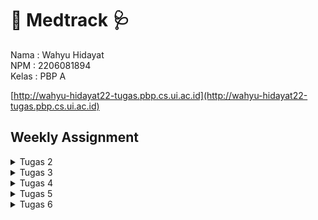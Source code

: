# 💊 Medtrack 🩺 #


Nama : Wahyu Hidayat <br>
NPM : 2206081894 <br>
Kelas : PBP A 

[http://wahyu-hidayat22-tugas.pbp.cs.ui.ac.id](http://wahyu-hidayat22-tugas.pbp.cs.ui.ac.id)

## ##

## Weekly Assignment ## 

<details>
<summary>Tugas 2</summary>
<br>

# <span id="tugas-2">Tugas 2</span> #

## Contents ## 
- [Membuat Sebuah Proyek Django Baru](#tugas-2-1) 
- [Membuat Aplikasi Dengan Nama `main` Pada Proyek](#tugas-2-2)
- [Melakukan Routing Pada Proyek Agar Dapat Menjalankan Aplikasi `main`](#tugas-2-3) 
- [Membuat Model Pada Aplikasi `main` Dengan Nama `Item` dan Memiliki Atribut](#tugas-2-4) 
- [_Deployment_ ke Adaptable](#tugas-2-5)
- [Bagan Django](#tugas-2-6)
- [Mengapa _Virtual Environment_ Digunakan](#tugas-2-7)
- [MVC, MVT, dan MVVM](#tugas-2-8)

## <span id="tugas-2-1">Membuat Sebuah Proyek Django Baru</span> ##

1. Buat direktori baru dengan nama `medtrack`.
2. Masuk ke dalam direktori tersebut dan buka `Terminal`.
3. Buat __virtual environment__ dengan menjalankan perintah berikut.
```bash
python -m venv env
```
4. Aktifkan __virtual environment__ dengan perintah berikut.
```bash
source env/bin/activate
```
5. Buat berkas `requirements.txt` di direktori yang sama dan tambahkan __dependencies__
```
django
gunicorn
whitenoise
psycopg2-binary
requests
urllib3
```
6. Pasang __dependencies__ dengan perintah berikut (pastikan __virtual environment__ dalam keadaan aktif)
```bash
pip install -r requirements.txt
```
7. Buat proyek Django bernama `medtrack` dengan perintah berikut.
```bash
django-admin startproject medtrack .
```
8. Buka `settings.py` dan tambahkan `*` pada `ALLOWED_HOSTS`
```python
...
ALLOWED_HOSTS = ["*"]
...
```
9. Jalankan server Django dengan perintah berikut (pastikan berkas `manage.py` ada di direktori yang aktif pada `Terminal`)
```bash
./manage.py runserver
```
10. Buka http://localhost:8000/ untuk melihat apakah Django berhasil dibuat atau tidak.
11. Buat repositori GitHub baru bernama `medtrack`.
12. Inisiasi direktori `medtrack` sebagai repositori Git.
13. Tambahkan berkas `.gitignore` pada direktori lokal `medtrack` dan isi berkas dengan:
```
# Django
*.log
*.pot
*.pyc
__pycache__
db.sqlite3
media

# Backup files
*.bak 

# If you are using PyCharm
# User-specific stuff
.idea/**/workspace.xml
.idea/**/tasks.xml
.idea/**/usage.statistics.xml
.idea/**/dictionaries
.idea/**/shelf

# AWS User-specific
.idea/**/aws.xml

# Generated files
.idea/**/contentModel.xml

# Sensitive or high-churn files
.idea/**/dataSources/
.idea/**/dataSources.ids
.idea/**/dataSources.local.xml
.idea/**/sqlDataSources.xml
.idea/**/dynamic.xml
.idea/**/uiDesigner.xml
.idea/**/dbnavigator.xml

# Gradle
.idea/**/gradle.xml
.idea/**/libraries

# File-based project format
*.iws

# IntelliJ
out/

# JIRA plugin
atlassian-ide-plugin.xml

# Python
*.py[cod] 
*$py.class 

# Distribution / packaging 
.Python build/ 
develop-eggs/ 
dist/ 
downloads/ 
eggs/ 
.eggs/ 
lib/ 
lib64/ 
parts/ 
sdist/ 
var/ 
wheels/ 
*.egg-info/ 
.installed.cfg 
*.egg 
*.manifest 
*.spec 

# Installer logs 
pip-log.txt 
pip-delete-this-directory.txt 

# Unit test / coverage reports 
htmlcov/ 
.tox/ 
.coverage 
.coverage.* 
.cache 
.pytest_cache/ 
nosetests.xml 
coverage.xml 
*.cover 
.hypothesis/ 

# Jupyter Notebook 
.ipynb_checkpoints 

# pyenv 
.python-version 

# celery 
celerybeat-schedule.* 

# SageMath parsed files 
*.sage.py 

# Environments 
.env 
.venv 
env/ 
venv/ 
ENV/ 
env.bak/ 
venv.bak/ 

# mkdocs documentation 
/site 

# mypy 
.mypy_cache/ 

# Sublime Text
*.tmlanguage.cache 
*.tmPreferences.cache 
*.stTheme.cache 
*.sublime-workspace 
*.sublime-project 

# sftp configuration file 
sftp-config.json 

# Package control specific files Package 
Control.last-run 
Control.ca-list 
Control.ca-bundle 
Control.system-ca-bundle 
GitHub.sublime-settings 

# Visual Studio Code
.vscode/* 
!.vscode/settings.json 
!.vscode/tasks.json 
!.vscode/launch.json 
!.vscode/extensions.json 
.history
```
14. `add`, `commit`, dan `push` direktori tersebut ke GitHub.

## <span id="tugas-2-2">Membuat Aplikasi Dengan Nama `main` Pada Proyek</span> ##
1. Jalankan perintah berikut untuk membuat aplikasi baru (pastikan `Terminal` berjalan dengan `medtrack` sebagai direktori yang aktif).
```bash
python manage.py startapp main
```
2. Direktori `main` akan terbentuk dan berisi struktur awal untuk aplikasi.
3. Daftarkan aplikasi `main` ke dalam proyek.
    - Buka berkas `settings.py` di dalam direktori proyek `medtrack`.
    - Tambahkan `main` ke dalam variabel `INSTALLED_APPS`
    ```python
    INSTALLED_APPS = [
        ...,
        'main',
        ...
    ]
    ``` 

## <span id="tugas-2-3">Melakukan Routing Pada Proyek Agar Dapat Menjalankan Aplikasi `main`</span> ##
1. Buat berkas `urls.py` di dalam direktori `main`.
2. Isi `urls.py` dengan kode berikut:
```python
from django.urls import path
from main.views import show_main

app_name = 'main'

urlpatterns = [
    path('', show_main, name='show_main'),
]
```
3. Buka berkas `urls.py` di dalam direktori proyek `medtrack` (bukan yang di dalam direktori aplikasi `main`).
4. Impor fungsi `include` dari `django.urls`.
```python
...
from django.urls import path, include
...
```
5. Tambahkan rute URL berikut untuk mengarahkan ke tampilan `main` di dalam variabel `urlpatterns`.
```python
urlpatterns = [
    ...
    path('main/', include('main.urls')),
    ...
]
```

## <span id="tugas-2-4">Membuat Model Pada Aplikasi `main` Dengan Nama `Item` dan Memiliki Atribut</span> ##

1. Buka berkas `models.py` pada direktori aplikasi `main`.
2. Isi berkas `models.py` dengan kode berikut.
```python
from django.db import models

class Item(models.Model):
    name = models.CharField(max_length=255)  
    amount = models.IntegerField()           
    description = models.TextField()         
    price = models.IntegerField()            
    date_added = models.DateField(auto_now_add=True)
    category = models.TextField()        
```
- `name` sebagai nama __item__ dengan tipe `CharField`.
- `amount` sebagai jumlah __item__ dengan tipe `IntegerField`.
- `description` sebagai deskripsi __item__ dengan tipe `TextField`.
- `price` sebagai harga __item__ dengan tipe `IntegerField`.
- `date_added` sebagai tanggal __item__ dengan tipe `DateField`.
- `category` sebagai kategori __item__ dengan tipe `TextField`.

## Membuat Sebuah Fungsi Pada `views.py` Untuk Dikembalikan ke Dalam Sebuah __Template__ HTML ##
1. Buka berkas `views.py` yang terletak di dalam berkas aplikasi `main`.
2. Tambahkan bairs impor berikut di bagian paling atas berkas.
```python
from django.shortcuts import render
```
3. Tambahkan fungsi `show_main` berikut:
```python
def show_main(request):
    context = {
        'user': 'Wahyu Hidayat',
        'class': 'PBP A',
        'name': 'Stethoscope',
        'category': "Medical Equipment",
        'amount' : 10,
        'price' : 2000000,
        'description': 'A medical tool used by healthcare professionals to listen to internal body sounds such as heartbeats and respiration.'
    }

    return render(request, "main.html", context)
```
4. Buat direktori baru bernama `templates` di dalam direktori aplikasi `main`.
5. Di dalam direktori `templates`, buat berkas baru bernama `main.html` dengan isi sebagai berikut.
```html
<h1>Medtrack</h1>

<h5>Name: </h5>
<p>{{ user }}</p>
<h5>Class: </h5>
<p>{{ class }}</p>

<h4>Name: </h4>
<p>{{ name }}</p>
<h4>Amount: </h4>
<p>{{ amount }}</p>
<h4>Price: </h4>
<p>Rp.{{ price }}</p>
<h4>Category: </h4>
<p>{{ category }}</p>
<h4>Description: </h4>
<p>{{ description }}</p>
```

## <span id="tugas-2-5">_Deployment_ ke Adaptable</span> ##
1. Login menggunakan GitHub di [Adaptable.io](https://adaptable.io/)
2. Tekan tombol `New App` lalu pilih `Connect an Existing Repository`.
3. Hubungkan [Adaptable.io](https://adaptable.io/) dengan GitHub dan pilih `All Repositories` pada proses instalasi.
4. Pilih repositori proyek `medtrack` sebagai basis aplikasi yang akan di-__deploy__.
5. Pilih branch `main` sebagai `deployment branch`.
6. Pilih `Python App Template` sebagai template deployment.
7. Pilih `PostgreSQL` sebagai tipe basis data yang akan digunakan.
8. Cek versi Python menggunakan `Terminal`
    ```bash
    python3 --version
    ```
    didapat output berikut:
    ```
    Python 3.10.6
    ```
9. Isi 3.10 sebagai versi Python.
10. Pada bagian `Start Command` masukkan perintah `python manage.py migrate && gunicorn medtrack.wsgi`.
11. Masukkan `migrate` sebagai nama aplikasi.
12. Centang bagian `HTTP Listener on PORT` dan klik `Deploy App` untuk memulai proses __deployment__ aplikasi.

## <span id="tugas-2-6">Bagan yang berisi request client ke web aplikasi berbasis Django beserta responnya dan jelaskan pada bagan tersebut kaitan antara `urls.py`, `views.py`, `models.py`, dan berkas `html`</span> ##

![Django MCT Architecture](https://github.com/wahyuhiddayat/medtrack/blob/main/images/DjangoMVTArchitecture.png)

1. User mengirim `request` yang mana akan ditangani oleh `controller` (`view.py`).
2. `views.py` akan mengirim `QuerySets` kepada `Models` untuk diproses.
3. Database akan melakukan operasi _Read_ dari `Models`, dan kemudian melakukan operasi _Write_ untuk memperbarui `Models`.
4. `models.py` akan mengirimkan `ResultSet` ke `views.py`.
5. `views.py` akan menampilkan respons ke `Templates` untuk ditampilkan kepada pengguna.


## <span id="tugas-2-7">Mengapa _Virtual Environment_ Digunakan</span> ##

_Virtual environment_ digunakan karena memiliki kemampuan untuk menjaga isolasi antara _package_ dan _dependencies_ dari aplikasi kita. Ini menghindari potensi konflik dengan versi lain yang mungkin ada di sistem komputer kita. Dengan demikian, kita dapat dengan mudah bekerja pada berbagai proyek yang menggunakan versi berbeda tanpa khawatir mengenai konflik. Selain itu, penggunaan _virtual environment_ membantu dalam manajemen proyek dengan lebih baik. Lebih lanjut, dengan mengizinkan kita untuk menggunakan hanya _package_ dan _library_ yang benar-benar diperlukan, _virtual environment_ juga meningkatkan efisiensi sumber daya proyek kita, menghindari penggunaan yang tidak perlu dari seluruh _library_ yang tersedia.

## <span id="tugas-2-8">MVC, MVT, dan MVVM</span> ##

## 1. MVC (Model View Controller)

Model-View-Controller (MVC) adalah pola arsitektur yang memisahkan sebuah aplikasi menjadi tiga komponen logis utama: Model, View, dan Controller. Setiap komponen ini dibangun untuk menangani aspek pengembangan yang spesifik dalam sebuah aplikasi. MVC adalah salah satu kerangka kerja pengembangan web standar industri yang paling sering digunakan untuk membuat proyek-proyek yang dapat diukur dan dapat diperluas.

- **Model**: Representasi data dan logika bisnis dalam aplikasi. Model mengelola semua operasi yang berkaitan dengan data.

- **View**: Bertanggung jawab untuk menampilkan data kepada pengguna. Ini adalah tampilan grafis atau antarmuka pengguna.

- **Controller**: Menangani interaksi pengguna, menerima input dari pengguna, dan mengarahkan perubahan ke Model atau View yang sesuai.

## 2. MVT (Model View Template)

Django, sebuah kerangka kerja Python untuk membuat aplikasi web, didasarkan pada arsitektur Model-View-Template (MVT). MVT adalah pola desain perangkat lunak untuk mengembangkan aplikasi web.

- **Model**: Serupa dengan konsep Model dalam MVC, mengelola data dan logika bisnis.

- **View**: Bertanggung jawab untuk menampilkan data dan biasanya memiliki elemen-elemen logika tampilan.

- **Template**: Merupakan bagian yang khas dari kerangka kerja Django. Template adalah file yang mendefinisikan tampilan dan cara data ditempatkan di dalamnya.

## 3. MVVM (Model View ViewModel)

MVVM adalah pola arsitektur, yang diciptakan oleh arsitek Microsoft Ken Cooper dan Ted Peters. MVVM (Model-View-ViewModel) secara jelas memisahkan logika bisnis sebuah aplikasi dari antarmuka pengguna. Tujuan utama dari arsitektur MVVM adalah membuat tampilan sepenuhnya independen dari logika aplikasi.

- **Model**: Sama seperti dalam MVC dan MVT, mengelola data dan logika bisnis.

- **View**: Bertanggung jawab untuk menampilkan elemen antarmuka pengguna, tetapi tidak memiliki logika bisnis yang signifikan.

- **ViewModel**: Merupakan perantara antara Model dan View. Ini mengelola tampilan data dan berisi logika yang diperlukan untuk tampilan. ViewModel memungkinkan View untuk tetap terpisah dari Model dan mendorong penggunaan data yang lebih dekat dengan tampilan.
</details>


<details>
<summary>Tugas 3</summary>
<br>

# <span id="tugas-3">Tugas 3</span> #

## Contents ## 
- [Membuat Input `form` Untuk Menambahkan Objek Model](#tugas-3-1)
- [Menambahkan 5 Fungsi `views` Untuk Melihat Objek yang Sudah Ditambahkan Dalam Format HTML, XML, JSON, XML by _ID_, dan JSON by _ID_](#tugas-3-2)
- [Membuat Routing URL Untuk Masing-Masing `views` yang Telah Ditambahkan](#tugas-3-3)
- [Mengakses Kelima URL Menggunakan Postman](#tugas-3-4)
- [Perbedaan Form `POST` dan `GET` dalam Django](#tugas-3-5)
- [Perbedaan XML, JSON, dan HTML dalam Konteks Pengiriman Data](#tugas-3-6)
- [Mengapa JSON Sering Digunakan dalam Pertukaran Data Antara Aplikasi Web Modern](#tugas-3-7)

## <span id="tugas-3-1">Membuat Input `form` Untuk Menambahkan Objek Model</span> ##

1. Jalankan _virtual environment_ dan karena saya menggunakan MacOS maka saya menggunakan command berikut:
    ```bash
    source env/bin/activate
    ```
2. Buka `urls.py` yang ada pada folder `medtrack` dan modifikasi _path_ `main/` menjadi `''` pada `urlpatterns`.

    _Before_
    ```python
    urlpatterns = [
    path('admin/', admin.site.urls),
    path('main/', include('main.urls')),
    ]
    ```
    After
    ```python
    urlpatterns = [
    path('admin/', admin.site.urls),
    path('main/', include('main.urls')),
    ]
    ```

3. Buat _folder_ `templates` pada root folder.
4. Buat berkas HTML baru bernama `base.html` yang akan berfungsi sebagai _template_ dasar.
    ```html
    {% load static %}
    <!DOCTYPE html>
    <html lang="en">
        <head>
            <meta charset="UTF-8" />
            <meta
                name="viewport"
                content="width=device-width, initial-scale=1.0"
            />
            {% block meta %}
            {% endblock meta %}
        </head>

        <body>
            {% block content %}
            {% endblock content %}
        </body>
    </html>
    ```
5. Buka `settings.py` pada subdirektori `medtrack` dan tambahkan kode berikut agar membuat berkas `base.html` terdeteksi sebagai berkas _template_
    ```python
    ...
    TEMPLATES = [
        {
            'BACKEND': 'django.template.backends.django.DjangoTemplates',
            'DIRS': [BASE_DIR / 'templates'], # Tambahkan kode ini
            'APP_DIRS': True,
            ...
        }
    ]
    ...
    ```
6. Buka berkas `main.html` pada subdirektori `templates` yang ada pada direktori `main` dan ubah isinya.
    ```html
    {% extends 'base.html' %}

    {% block content %}
        <h1>Medtrack</h1>

        <h5>Name:</h5>
        <p>{{name}}</p>

        <h5>Class:</h5>
        <p>{{class}}</p>
    {% endblock content %}
    ```
    > Kode di atas sama saja dengan kode sebelumnya tetapi hanya menggunakan `base.html` sebagai _template_ utama.
7. Buat berkas baru pada direktori `main` dengan nama `forms.py` untuk membuat struktur form yang dapat menerima data produk baru. Tambahkan kode berikut ke dalam berkas `forms.py`.
    ```python
    from django.forms import ModelForm
    from main.models import Item

    class ProductForm(ModelForm):
        class Meta:
            model = Item
            fields = ["name", "price", "description"]
    ```
8. Buka berkas `views.py` yang ada pada folder main dan tambahkan beberapa import berikut pada bagian paling atas.
    ```python
    from django.http import HttpResponseRedirect
    from main.forms import ProductForm
    from django.urls import reverse
    ```
9. Buat fungsi baru dengan nama `create_product` pada berkas tersebut yang menerima parameter request dan tambahkan potongan kode di bawah ini untuk menghasilkan formulir yang dapat menambahkan data produk secara otomatis ketika data di-submit dari form.
    ```python
    def create_product(request):
    form = ProductForm(request.POST or None)

    if form.is_valid() and request.method == "POST":
        form.save()
        return HttpResponseRedirect(reverse('main:show_main'))

    context = {'form': form}
    return render(request, "create_product.html", context)
    ```
10. Ubahlah fungsi `show_main` yang sudah ada pada berkas `views.py` menjadi seperti berikut.
    ```python
    def show_main(request):
    items = Item.objects.all()

    context = {
        'name': 'Wahyu Hidayat', 
        'class': 'PBP A', 
        'products': items
    }

    return render(request, "main.html", context)
    ```
11. Buka `urls.py` yang ada pada folder `main` dan import fungsi `create_product`
    ```python
    from main.views import show_main, create_product
    ```
12. Tambahkan path _url_ ke dalam `urlpatterns` pada `urls.py` di `main` untuk mengakses fungsi yang sudah di-import pada poin sebelumnya.
    ```python
    path('create-product', create_product, name='create_product'),
    ```
13. Buat berkas HTML baru dengan nama `create_product.html` pada direktori main/templates. Isi `create_product.html` dengan kode berikut.
    ```html
    {% extends 'base.html' %} 

    {% block content %}
    <h1>Add New Item</h1>

    <form method="POST">
        {% csrf_token %}
        <table>
            {{ form.as_table }}
            <tr>
                <td></td>
                <td>
                    <input type="submit" value="Add Item"/>
                </td>
            </tr>
        </table>
    </form>

    {% endblock %}
    ```
14. Buka `main.html` dan tambahkan kode berikut di dalam {% block content %} untuk menampilkan data produk dalam bentuk _table_ serta tombol "Add New Item" yang akan _redirect_ ke halaman form.

## <span id="tugas-3-2">Menambahkan 5 Fungsi `views` Untuk Melihat Objek yang Sudah Ditambahkan Dalam Format HTML, XML, JSON, XML by _ID_, dan JSON by _ID_</span> ##
### HTML ###
Buka berkas `views.py` pada direktori `main` dan ubah fungsi `show_main` menjadi sebagai berikut untuk menampilkan semua objek `Item`
```python
from main.models import Item

def show_main(request):
    items = Item.objects.all()

    context = {
        'name': 'Wahyu Hidayat', 
        'class': 'PBP A', 
        'products': items
    }

    return render(request, "main.html", context)
```
### XML ###
Buka berkas `views.py` pada direktori `main` dan tambahkan _import_ _HttpResponse_ dan _Serializer_
```python
from django.http import HttpResponse
from django.core import serializers
```
Tambahkan kode berikut:
```python
def show_xml(request):
    data = Item.objects.all()
    return HttpResponse(serializers.serialize("xml", data), content_type="application/xml")
```
Import fungsi tadi ke `urls.py` pada direktori `main`
```python
from main.views import show_main, create_product, show_xml 
```
Tambahkan path _url_ ke dalam `urlpatterns` untuk mengakses fungsi yang sudah diimpor tadi.
```python
...
path('xml/', show_xml, name='show_xml'), 
...
```
### JSON ###
Buka berkas `views.py` pada direktori `main` dan tambahkan kode berikut
```python
def show_json(request):
    data = Item.objects.all()
    return HttpResponse(serializers.serialize("json", data), content_type="application/json")
```
Import fungsi tadi ke `urls.py` pada direktori `main`
```python
from main.views import show_main, create_product, show_xml 
```
Tambahkan path _url_ ke dalam `urlpatterns` untuk mengakses fungsi yang sudah diimpor tadi.
```python
...
path('json/', show_json, name='show_json'), 
...
```
### XML _by_ ID ###
Buka berkas `views.py` pada direktori `main` dan tambahkan kode berikut
```python
def show_xml_by_id(request, id):
    data = Item.objects.filter(pk=id)
    return HttpResponse(serializers.serialize("xml", data), content_type="application/xml")
```
Import fungsi tadi ke `urls.py` pada direktori `main`
```python
from main.views import show_main, create_product, show_xml, show_json, show_xml_by_id
```
Tambahkan path _url_ ke dalam `urlpatterns` untuk mengakses fungsi yang sudah diimpor tadi.
```python
path('xml/<int:id>/', show_xml_by_id, name='show_xml_by_id'),
```

### JSON _by_ ID ###
Buka berkas `views.py` pada direktori `main` dan tambahkan kode berikut
```python
def show_json_by_id(request, id):
    data = Item.objects.filter(pk=id)
    return HttpResponse(serializers.serialize("json", data), content_type="application/json")
```
Import fungsi tadi ke `urls.py` pada direktori `main`
```python
from main.views import show_main, create_product, show_xml, show_json, show_xml_by_id, show_json_by_id 
```
Tambahkan path _url_ ke dalam `urlpatterns` untuk mengakses fungsi yang sudah diimpor tadi.
```python
path('json/', show_json, name='show_json'), 
```

## <span id="tugas-3-3">Membuat Routing URL Untuk Masing-Masing Views yang Telah Ditambahkan Pada Poin 2</span> ##
Buka `urls.py` pada direktori `main` dan tambahkan kode berikut
```python
from main.views import show_main, create_product, show_xml, show_json, show_xml_by_id, show_json_by_id 

urlpatterns = [
    ...
    path('create-product', create_product, name='create_product'),
    path('xml/', show_xml, name='show_xml'), 
    path('json/', show_json, name='show_json'), 
    path('xml/<int:id>/', show_xml_by_id, name='show_xml_by_id'),
    path('json/<int:id>/', show_json_by_id, name='show_json_by_id'), 
    ...
    ]
```

## <span id="tugas-3-4">Mengakses Kelima URL Menggunakan Postman</span> ##
### HTML ###
![Postman HTML](https://github.com/wahyuhiddayat/medtrack/blob/main/images/PostmanHTML.png)

### JSON ###
![Postman JSON](https://github.com/wahyuhiddayat/medtrack/blob/main/images/PostmanJSON.png)

### XML ###
![Postman XML](https://github.com/wahyuhiddayat/medtrack/blob/main/images/PostmanXML.png)

### JSON by ID ###
![Postman JSON by ID](https://github.com/wahyuhiddayat/medtrack/blob/main/images/PostmanJSONById.png)

### XML by ID ###
![Postman XML by ID](https://github.com/wahyuhiddayat/medtrack/blob/main/images/PostmanXMLById.png)

## <span id="tugas-3-5">Perbedaan Form `POST` dan `GET` dalam Django</span> ##
1. `POST`
- Digunakan untuk mengumpulkan data dan meng-encode data tersebut untuk dikirimkan ke server.
- Lebih aman untuk melindungi data karena tidak akan diekspos di URL.
- Digunakan untuk request yang mengubah keadaan sistem, seperti request untuk melakukan perubahan di database.
- Data yang dikirim dengan metode POST melewati header HTTP sehingga keamanan bergantung pada protokol HTTP.
- Data tidak terlihat di URL, sehingga tidak disimpan dalam riwayat browser atau log server web.
- Cocok untuk menambahkan data baru (mengirim data dari formulir HTML) ke dalam database.

2. `GET`
- Digunakan untuk mengirim permintaan request ke server untuk mendapatkan data yang ada di database.
- Request parameter dari method GET ditambahkan ke URL.
- Lebih baik tidak digunakan untuk informasi yang sensitif karena request dari GET terlihat di URL, yang dapat membahayakan keamanan.
- Mengumpulkan data menjadi sebuah string untuk membuat URL bersama dengan nilai-nilainya.
- Digunakan untuk permintaan yang tidak mengubah keadaan sistem, seperti formulir pencarian web.

## <span id="tugas-3-6">Perbedaan XML, JSON, dan HTML dalam Konteks Pengiriman Data</span> ##
1. `XML (eXtensible Markup Language)`
- XML adalah bahasa markup yang digunakan untuk mengorganisir dan menyimpan data secara hierarkis.
- XML memiliki aturan ketat terkait dengan sintaksis dan strukturnya, seperti adanya tag pembuka dan penutup untuk setiap elemen data.
- XML digunakan secara luas untuk pertukaran data antara aplikasi yang berbeda, terutama dalam lingkungan di mana struktur data yang kompleks dan metadata diperlukan.

2. `JSON (JavaScript Object Notation)`
- JSON adalah format ringkas untuk merepresentasikan data dalam bentuk objek dan array.
- JSON lebih ringan dan mudah dibaca oleh manusia dibandingkan dengan XML.
- JSON sering digunakan dalam pengembangan web dan aplikasi karena formatnya yang bersahabat dengan bahasa pemrograman seperti JavaScript.

3. `HTML (HyperText Markup Language)`
- HTML adalah bahasa markup yang digunakan untuk membuat struktur halaman web dan menampilkan konten di browser.
- HTML memiliki elemen dan tag yang digunakan untuk mengatur tampilan dan struktur halaman web.
- HTML bukanlah format yang digunakan untuk pertukaran data seperti XML atau JSON, tetapi digunakan untuk menampilkan data secara visual di browser.

## <span id="tugas-3-7">Mengapa JSON Sering Digunakan dalam Pertukaran Data Antara Aplikasi Web Modern</span> ##
1. Ringkas dan Mudah Dibaca
    - JSON memiliki format yang ringkas dan mudah dibaca oleh manusia. Ini membuatnya ideal untuk pertukaran data yang perlu dipahami oleh pengembang atau administrator sistem. Karena strukturnya yang sederhana, JSON seringkali lebih kompak dibandingkan dengan format lain seperti XML, sehingga menghemat bandwidth.

2. _Language-independent_
    - JSON adalah format data yang independen dari bahasa pemrograman, yang berarti dapat digunakan dengan berbagai bahasa pemrograman seperti JavaScript, Python, PHP, dan banyak lainnya. Hal ini memungkinkan aplikasi yang ditulis dalam bahasa yang berbeda untuk berkomunikasi dengan mudah.

3. Integrasi Web
    - JSON sangat cocok untuk aplikasi web karena bahasa JavaScript secara alami mendukung JSON. Ini memungkinkan browser untuk mengurai data JSON dengan mudah, membuatnya ideal untuk komunikasi antara browser dan server, serta dalam penggunaan API web.

4. Struktur Data yang Fleksibel
    - JSON memungkinkan representasi data yang bersarang dan kompleks, yang cocok untuk data yang memiliki hierarki atau hubungan yang rumit. Ini membuatnya sangat fleksibel untuk menggambarkan berbagai jenis data.

5. Mendukung Tipe Data yang Umum
    - JSON mendukung tipe data umum seperti string, angka, boolean, array, dan objek. Hal ini memudahkan untuk menggambarkan berbagai jenis data, termasuk data teks, numerik, tanggal, dan waktu.

6. Dukungan oleh Banyak Library
    - Ada banyak library JSON yang tersedia untuk berbagai bahasa pemrograman, yang memudahkan pengolahan dan penguraian JSON. Ini membuat penggunaan JSON sangat efisien dalam pengembangan aplikasi.

7. Pengembangan API
    - JSON sering digunakan dalam pengembangan API RESTful karena formatnya yang intuitif dan mudah dipahami. Ini memungkinkan aplikasi berkomunikasi dengan mudah melalui permintaan HTTP yang menggunakan JSON sebagai format pertukuran data.

8. Dukungan Browser
    - Hampir semua browser web modern mendukung JSON, yang membuatnya sangat cocok untuk pertukaran data antara browser dan server, seperti dalam pengembangan aplikasi web berbasis JavaScript.
</details>


<details>
<summary>Tugas 4</summary>
<br>

# <span id="tugas-4">Tugas 4</span> #

## Contents ##
- [Mengimplementasikan Fungsi Registrasi](#tugas-4-1)
- [Mengimplementasikan Fungsi Login](#tugas-4-2)
- [Mengimplementasikan Fungsi Logout](#tugas-4-3)
- [Membuat Pengguna untuk Mengakses Aplikasi Sebelumnya dengan Lancar](#tugas-4-4)
- [Membuat Dua Akun Pengguna dengan Masing-masing Tiga _Dummy Data_ Menggunakan `model` yang telah Dibuat pada Aplikasi Sebelumnya untuk Setiap Akun di Lokal](#tugas-4-5)
- [Menghubungkan model Item dengan User](#tugas-4-6)
- [Menampilkan Detail Informasi Pengguna yang Sedang _logged in_ Seperti `username` dan Menerapkan `cookies` Seperti _last login_ pada Halaman Utama Aplikasi](#tugas-4-7)
- [Apa itu `Django UserCreationForm` dan Kelebihan dan Kekurangannya](#tugas-4-8)
- [Apa Perbedaan Antara `Autentikasi` dan `Otorisasi` dalam Konteks `Django`, dan Mengapa Keduanya Penting?](#tugas-4-9)
- [Apa Itu Cookies Dalam Konteks Aplikasi Web, dan Bagaimana Django Menggunakan Cookies Untuk Mengelola Data Sesi Pengguna](#tugas-4-10)
- [Apakah Penggunaan Cookies Aman Secara Default dalam Pengembangan Web, atau Apakah Ada Risiko Potensial yang Harus Diwaspadai?](#tugas-4-11)
- [Bonus](#tugas-4-12)

## <span id="tugas-4-1">Mengimplementasikan Fungsi Registrasi</span> ##
1. Buka `views.py` yang ada pada subdirektori `main` dan buat fungsi dengan nama `register` yang menerima parameter `request`.
    ```python
    def register(request):
        form = UserCreationForm()

        if request.method == "POST":
            form = UserCreationForm(request.POST)
            if form.is_valid():
                form.save()
                messages.success(request, 'Your account has been successfully created!')
                return redirect('main:login')
        context = {'form':form}
        return render(request, 'register.html', context)
    ```
2. Tambahkan _import_ `redirect`, `UserCreationForm`, dan `messages` pada bagian paling atas `views.py`.
    ```python
    from django.shortcuts import redirect
    from django.contrib.auth.forms import UserCreationForm
    from django.contrib import messages  
    ```
3. Buat berkas `register.html` pada pada folder `main/templates` lalu isi dengan kode berikut.
    ```html
    {% extends 'base.html' %}

    {% block meta %}
        <title>Register</title>
    {% endblock meta %}

    {% block content %}  

    <div class = "login">
        
        <h1>Register</h1>  

            <form method="POST" >  
                {% csrf_token %}  
                <table>  
                    {{ form.as_table }}  
                    <tr>  
                        <td></td>
                        <td><input type="submit" name="submit" value="Daftar"/></td>  
                    </tr>  
                </table>  
            </form>

        {% if messages %}  
            <ul>   
                {% for message in messages %}  
                    <li>{{ message }}</li>  
                    {% endfor %}  
            </ul>   
        {% endif %}

    </div>  

    {% endblock content %}
    ```
3. Buka `urls.py` pada direktori `main` lalu import fungsi `register` yang sudah dibuat.
    ```python
    from main.views import register
    ```
4. Tambahkan _path url_ ke dalam `urlpatterns` untuk mengakses fungsi yang sudah diimpor tadi.
    ```python
    ...
    path('register/', register, name='register'), 
    ...
    ```

## <span id="tugas-4-2">Mengimplementasikan Fungsi Login</span> ##
1. Buka `views.py` yang ada pada subdirektori `main` dan buat fungsi dengan nama `login_user` yang menerima parameter `request`.
    ```python
    def login_user(request):
        if request.method == 'POST':
            username = request.POST.get('username')
            password = request.POST.get('password')
            user = authenticate(request, username=username, password=password)
            if user is not None:
                login(request, user)
                return redirect('main:show_main')
            else:
                messages.info(request, 'Sorry, incorrect username or password. Please try again.')
        context = {}
        return render(request, 'login.html', context)
    ```
2. Tambahkan import `authenticate` dan `login` pada bagian paling atas `views.py`.
    ```python
    from django.contrib.auth import authenticate, login
    ```
3. Buat berkas `login.html` pada folder `main/templates` lalu isi dengan kode berikut.
    ```python
    {% extends 'base.html' %}

    {% block meta %}
        <title>Login</title>
    {% endblock meta %}

    {% block content %}

    <div class = "login">

        <h1>Login</h1>

        <form method="POST" action="">
            {% csrf_token %}
            <table>
                <tr>
                    <td>Username: </td>
                    <td><input type="text" name="username" placeholder="Username" class="form-control"></td>
                </tr>
                        
                <tr>
                    <td>Password: </td>
                    <td><input type="password" name="password" placeholder="Password" class="form-control"></td>
                </tr>

                <tr>
                    <td></td>
                    <td><input class="btn login_btn" type="submit" value="Login"></td>
                </tr>
            </table>
        </form>

        {% if messages %}
            <ul>
                {% for message in messages %}
                    <li>{{ message }}</li>
                {% endfor %}
            </ul>
        {% endif %}     
            
        Don't have an account yet? <a href="{% url 'main:register' %}">Register Now</a>

    </div>

    {% endblock content %}
    ```
4. Buka `urls.py` pada direktori `main` lalu import fungsi `login_user` yang sudah dibuat.
    ```python
    from main.views import login_user 
    ```
5. Tambahkan _path url_ ke dalam `urlpatterns` untuk mengakses fungsi yang sudah diimpor tadi.
    ```python
    ...
    path('login/', login_user, name='login'),
    ...
    ```

## <span id="tugas-4-3">Mengimplementasikan Fungsi Logout</span> ##
1. Buka `views.py` yang ada pada subdirektori `main` dan buat fungsi dengan nama `logout_user` yang menerima parameter `request`.
    ```python
    def logout_user(request):
        logout(request)
        return redirect('main:login')
    ```
2. Tambahkan import `logout` pada bagian paling atas `views.py`.
    ```python
    from django.contrib.auth import logout
    ```
3. Buat berkas `main.html` pada folder `main/templates` lalu tambahkan kode berikut setelah _hyperlink tag_ untuk _Add New Item_.
    ```python
        ...
    <a href="{% url 'main:logout' %}">
        <button>
            Logout
        </button>
    </a>
    ...
    ```
4. Buka `urls.py` pada direktori `main` lalu import fungsi `logout_user` yang sudah dibuat.
    ```python
    from main.views import logout_user
    ```
5. Tambahkan _path url_ ke dalam `urlpatterns` untuk mengakses fungsi yang sudah diimpor tadi.
    ```python
    ...
    path('logout/', logout_user, name='logout'),
    ...
    ```

## <span id="tugas-4-4">Membuat Pengguna untuk Mengakses Aplikasi Sebelumnya dengan Lancar</span> ##
1. Buka `views.py` pada subdirektori `main` dan tambahkan import `login_required` pada bagian paling atas.
    ```python
    from django.contrib.auth.decorators import login_required
    ```
2. Tambahkan kode `@login_required(login_url='/login')` di atas fungsi `show_main` agar halaman `main` hanya dapat diakses oleh pengguna yang sudah _login_ (terautentikasi).
    ```python
    ...
    @login_required(login_url='/login')
    def show_main(request):
    ...
    ```

## <span id="tugas-4-5">Membuat Dua Akun Pengguna dengan Masing-masing Tiga _Dummy Data_ Menggunakan `model` yang telah Dibuat pada Aplikasi Sebelumnya untuk Setiap Akun di Lokal</span> ##
1. Username "adriano"
![Adriano's Items](https://github.com/wahyuhiddayat/medtrack/blob/main/images/Screenshot%202023-09-26%20at%209.36.54%20PM.png)

2. Username "langit"
![Langit's Items](https://github.com/wahyuhiddayat/medtrack/blob/main/images/Screenshot%202023-09-26%20at%209.37.21%20PM.png)


## <span id="tugas-4-6">Menghubungkan model `Item` dengan `User`</span> ##
1. Buka `models.py` yang ada pada subdirektori `main` dan tambahkan kode berikut:
    ```python
    ...
    from django.contrib.auth.models import User
    ...
    ```
2. Pada model `Item` yang sudah dibuat, tambahkan potongan kode berikut:
    ```python
    class Item(models.Model):
        user = models.ForeignKey(User, on_delete=models.CASCADE)
        ...
    ```
3. Buka `views.py` yang ada pada subdirektori `main`, dan ubah potongan kode pada fungsi `create_product` menjadi sebagai berikut:
    ```python
    def create_product(request):
    form = ProductForm(request.POST or None)

    if form.is_valid() and request.method == "POST":
        item = form.save(commit=False)
        item.user = request.user
        item.save()
        return HttpResponseRedirect(reverse('main:show_main'))

    context = {'form': form}
    return render(request, "create_product.html", context)
    ```
4. Modifikasi fungsi `show_main` menjadi sebagai berikut.
    ```python
    def show_main(request):
        items = Item.objects.filter(user=request.user)

        context = {
            'name': request.user.username,
            ...
    ...
    ```
5. Simpan semua perubahan, dan lakukan migrasi model dengan `python manage.py makemigrations`

## <span id="tugas-4-7">Menampilkan Detail Informasi Pengguna yang Sedang _logged in_ Seperti `username` dan Menerapkan `cookies` Seperti _last login_ pada Halaman Utama Aplikasi</span> ##
1. Buka `views.py` yang ada pada subdirektori `main` dan tambahkan import `HttpResponseRedirect`, `reverse`, dan `datetime`.
    ```python
    import datetime
    from django.http import HttpResponseRedirect
    from django.urls import reverse
    ```
2. Ubah fungsi `login_user` pada __blok__ `if user is not None` menjadi potongan kode berikut. 
    ```python
    ...
    if user is not None:
        login(request, user)
        response = HttpResponseRedirect(reverse("main:show_main")) 
        response.set_cookie('last_login', str(datetime.datetime.now()))
        return response
    ...
    ```
3. Pada fungsi `show_main`, tambahkan potongan kode `'last_login': request.COOKIES['last_login']` ke dalam variabel `context`.
    ```python
    context = {
        'name': request.user.username,
        'class': 'PBP A', 
        'products': items,
        'last_login': request.COOKIES['last_login'],
    }
    ```
4. Ubah fungsi `logout_user` menjadi seperti potongan kode berikut.
    ```python
    def logout_user(request):
        logout(request)
        response = HttpResponseRedirect(reverse('main:login'))
        response.delete_cookie('last_login')
        return response
    ```
5. Buka berkas `main.html` dan tambahkan potongan kode berikut.
    ```python
    ...
    <h5>Sesi terakhir login: {{ last_login }}</h5>
    ...
    ```

## <span id="tugas-4-8">Apa itu `Django UserCreationForm` dan Kelebihan dan Kekurangannya</span> ##
`UserCreationForm` adalah impor formulir bawaan yang memudahkan pembuatan formulir pendaftaran pengguna dalam aplikasi web. Dengan formulir ini, pengguna baru dapat mendaftar dengan mudah di situs web Anda tanpa harus menulis kode dari awal.

## Kelebihan dan Kekurangan UserCreationForm Django

| **Kelebihan**                                      | **Penjelasan Kelebihan**                                                                                                 | **Kekurangan**                         | **Penjelasan Kekurangan**                                                                                                                |
|----------------------------------------------------|------------------------------------------------------------------------------------------------------------------------- |----------------------------------------|------------------------------------------------------------------------------------------------------------------------------------------|
| Siap Pakai                                         | Tidak perlu membuat form pendaftaran dari awal. `UserCreationForm` sudah menyediakan field yang diperlukan.              | Tidak Fleksibel                        | Formulir ini sangat dasar dan mungkin tidak memenuhi kebutuhan spesifik suatu aplikasi.                                                  |
| Validasi Otomatis                                  | Formulir ini memiliki validasi bawaan, seperti memeriksa kesamaan kata sandi dan keberadaan nama pengguna yang sama.     | Tampilan Standar                       | Tampilan dan styling dari UserCreationForm adalah standar Django, memerlukan penyesuaian untuk desain antarmuka pengguna yang kustom.    |
| Integrasi dengan Model User                        | Terintegrasi dengan baik dengan model User yang ada di `django.contrib.auth.models`, memudahkan penyimpanan ke database. | Fungsionalitas Terbatas                | Form ini hanya untuk pembuatan pengguna. Untuk fitur lain seperti aktivasi email harus menambahkan logika sendiri.                       |
| Keamanan                                           | Membantu mencegah masalah keamanan umum, seperti injeksi SQL.                                                            |                                        |                                                                                                                                          |


## <span id="tugas-4-9">Apa Perbedaan Antara `Autentikasi` dan `Otorisasi` dalam Konteks `Django`, dan Mengapa Keduanya Penting?</span> ##
### Autentikasi ###
Autentikasi adalah proses verifikasi identitas pengguna. Dengan kata lain, memastikan bahwa pengguna yang mencoba mengakses suatu sumber daya adalah siapa yang mereka klaim sebagai diri mereka.

Django menyediakan sistem autentikasi bawaan yang memungkinkan pengguna untuk mendaftar, masuk, dan keluar dari aplikasi. Modul ini dapat ditemukan di django.contrib.auth. Dengan bantuan User model dan form seperti `AuthenticationForm` dan `UserCreationForm`, Django mempermudah proses autentikasi pengguna.

### Otorisasi ###
Otorisasi adalah proses penentuan apa yang diperbolehkan dilakukan oleh pengguna yang telah terautentikasi. Ini berkaitan dengan pemberian atau pembatasan hak akses ke sumber daya tertentu berdasarkan identitas atau peran pengguna.

Setelah pengguna berhasil terautentikasi, Django menggunakan sistem izin (_permissions_) untuk menentukan apa yang dapat dan tidak dapat dilakukan oleh pengguna tersebut. Misalnya, seseorang mungkin hanya mengizinkan pengguna dengan status "admin" untuk mengedit atau menghapus postingan blog. Django memungkinkan pengembang untuk mendefinisikan izin khusus pada model dan memeriksa izin tersebut saat mengakses tampilan tertentu.

### Pentingnya Autentikasi dan Otorisasi ###
### Mengapa Autentikasi dan Otorisasi Penting?

| **Aspek**                             | **Penjelasan**                                                                                                                                                                                 |
|---------------------------------------|-------------------------------------------------------------------------------------------------------------------------------------------------------------------------------------------------|
| **Keamanan**                          | Autentikasi memastikan bahwa hanya pengguna yang sah yang dapat mengakses aplikasi, sementara otorisasi memastikan bahwa pengguna tersebut hanya dapat melakukan tindakan yang diperbolehkannya. |
| **Kustomisasi Pengalaman Pengguna**   | Dengan membedakan antara pengguna yang berbeda dan apa yang diizinkan mereka lakukan, aplikasi dapat disesuaikan tampilan dan fungsionalitasnya berdasarkan peran dan kebutuhan pengguna.       |
| **Integritas Data**                   | Otorisasi memastikan bahwa hanya pengguna yang berwenang yang dapat melakukan operasi yang mungkin mempengaruhi integritas data, seperti mengedit atau menghapus entri.                        |
| **Pemenuhan Kebijakan dan Ketentuan** | Dalam banyak aplikasi, ada kebutuhan hukum atau kebijakan untuk memastikan bahwa data hanya dapat diakses atau dimodifikasi oleh individu tertentu. Autentikasi dan otorisasi memungkinkan pemenuhan kebijakan ini.   |


## <span id="tugas-4-10">Apa Itu Cookies Dalam Konteks Aplikasi Web, dan Bagaimana Django Menggunakan Cookies Untuk Mengelola Data Sesi Pengguna</span> ##
### Apa Itu Cookies Dalam Konteks Aplikasi Web? ###

Cookies dalam konteks aplikasi web adalah potongan kecil informasi yang disimpan di peramban pengguna oleh server web. Cookies biasanya digunakan untuk mengidentifikasi pengguna, menyimpan preferensi pengguna, atau informasi lain yang perlu diingat antar sesi browsing. Tujuannya adalah untuk memberikan pengalaman yang disesuaikan bagi pengguna. Sebagai contoh, ketika seseorang mengunjungi situs web belanja dan situs tersebut mengingat item yang telah ditambahkan ke keranjang belanja, itu adalah kerja dari cookies.

### Bagaimana Django Menggunakan Cookies Untuk Mengelola Data Sesi Pengguna? ###

Django menyediakan sistem sesi bawaan yang memungkinkan aplikasi untuk menyimpan dan mengambil data sesi spesifik pengguna. Data ini dienkripsi dan aman, dan dapat digunakan untuk menyimpan informasi seperti ID pengguna, preferensi, atau data lain yang harus tetap konsisten di antara berbagai permintaan dari pengguna yang sama.

Secara default, Django menggunakan cookies untuk mengimplementasikan data sesi. Ini bekerja dengan cara menyimpan ID sesi unik dalam cookie di peramban pengguna, yang kemudian dikaitkan dengan data sesi di server. Setiap kali pengguna kembali ke aplikasi, peramban akan mengirimkan cookie ini kembali ke server, memungkinkan Django untuk mengambil data sesi yang sesuai dengan pengguna tersebut.

Dengan menggunakan cookies untuk sesi, Django dapat memastikan bahwa pengalaman pengguna tetap konsisten dan disesuaikan selama mereka berinteraksi dengan aplikasi web. Namun, penting untuk diingat bahwa ada batas ukuran untuk cookies, jadi jika perlu menyimpan banyak data sesi, mungkin perlu mempertimbangkan solusi lain seperti sesi berbasis database yang juga didukung oleh Django.

## <span id="tugas-4-11">Apakah Penggunaan Cookies Aman Secara Default dalam Pengembangan Web, atau Apakah Ada Risiko Potensial yang Harus Diwaspadai?</span> ##

Penggunaan cookies dalam pengembangan web tidak selalu aman secara default. Meskipun cookies dapat menjadi alat yang berguna untuk menyimpan informasi antar sesi pengguna dan mempersonalisasi pengalaman pengguna, ada juga sejumlah risiko keamanan yang dapat muncul jika tidak dikelola dengan benar.

### Risiko Potensial yang Harus Diwaspadai:

| **Risiko**                   | **Penjelasan**                                                                                                                                                                                                                                    |
|------------------------------|---------------------------------------------------------------------------------------------------------------------------------------------------------------------------------------------------------------------------------------------------|
| **Intersepsi Cookies**       | Jika situs web tidak menggunakan HTTPS, cookies dapat dengan mudah diintersepsi oleh pihak ketiga selama transmisi. Ini berarti informasi sensitif yang disimpan dalam cookies dapat jatuh ke tangan yang salah.                                 |
| **Cross-site Scripting (XSS)** | Serangan XSS dapat memungkinkan penyerang untuk membaca cookies dari peramban pengguna. Dengan mengakses cookies, penyerang mungkin mendapatkan akses ke sesi pengguna dan informasi lain yang terkait.                                           |
| **Cross-site Request Forgery (CSRF)** | Meskipun bukan serangan langsung terhadap cookies, CSRF memanfaatkan kepercayaan situs terhadap peramban pengguna. Penyerang dapat menipu pengguna untuk melakukan tindakan tertentu tanpa pengetahuannya, memanfaatkan cookies yang aktif. |
| **Cookie Overwriting**       | Jika situs tidak dengan hati-hati menentukan nama cookies, situs lain dapat menulis ulang cookies tersebut, menggantikan nilai aslinya dengan nilai yang berpotensi berbahaya.                                                                    |
| **Perlindungan Insufficient** | Jika cookies menyimpan informasi sensitif tanpa enkripsi atau tanpa penggunaan atribut keamanan seperti `HttpOnly` atau `Secure`, maka data tersebut lebih rentan terhadap kompromi.                                                              |

## <span id="tugas-4-12">Bonus</span> ##
![Bonus Tugas 4](https://github.com/wahyuhiddayat/medtrack/blob/main/static/images/bonus-tugas4.png)

</details>

<details>
<summary>Tugas 5</summary>
<br>

# <span id="tugas-5">Tugas 5</span> #

## Contents ## 
- [Manfaat dan Penggunaan Element Selector](#tugas-5-1)
- [HTML5 Tag](#tugas-5-2)
- [Perbedaan _Margin_ dan _Padding_](#tugas-5-3)
- [Perbedaan _Framework_ CSS Tailwind dan Bootstrap](#tugas-5-4)
- [Menambahkan Bootstrap ke Aplikasi](#tugas-5-5) 
- [Menambahkan Fitur _Edit_ pada Aplikasi](#tugas-5-6)
- [Membuat Fungsi untuk Menghapus Data Produk](#tugas-5-7)
- [Kustomisasi Halaman `login`](#tugas-5-8)
- [Kustomisasi Halaman `register`](#tugas-5-9)
- [Kustomisasi Halaman `main`](#tugas-5-10)
- [Kustomisasi Halaman `add item`](#tugas-5-11)
- [Kustomisasi Halaman `edit item`](#tugas-5-12)



## <span id="tugas-5-1">Manfaat dari setiap element selector dan kapan waktu yang tepat untuk menggunakannya</span> ##
Dalam CSS, _selector_ digunakan untuk memilih elemen-elemen HTML yang akan diberi style. 
1. __Universal Selector__
    - Manfaat: Memilih semua elemen di dalam sebuah dokumen.
    - Kapan Menggunakannya: Ketika ingin memberikan style yang sama ke semua elemen.
    - Contoh:
        ```css
        * {
            margin: 0;
            padding: 0;
        }
        ```
2. __Type Selector (Element Selector)__
    - Manfaat: Memilih semua elemen dengan jenis tertentu.
    - Kapan Menggunakannya: Ketika ingin memberikan _style_ kepada semua elemen dengan jenis yang sama, misalnya semua elemen `<h1>` atau semua elemen `<p>`.
    - Contoh:
        ```css
        h1 {
            color: blue;
        }
        ```
3. __Class Selector (.classname)__
    - Manfaat: Memilih semua elemen yang memiliki atribut `class` tertentu.
    - Kapan Menggunakannya: Ketika ingin memberikan style khusus ke sekelompok elemen yang memiliki atribut class yang sama.
    - Contoh:
        ```css
        .highlight {
            background-color: yellow;
        }
        ```
4. __ID Selector (#idname)__
    - Manfaat: Memilih elemen tunggal yang memiliki atribut `id` tertentu.
    - Kapan Menggunakannya: Ketika ingin memberikan style khusus ke satu elemen saja yang memiliki atribut id tertentu.
    - Contoh:
        ```css
        #header {
            background-color: gray;
        }
        ```
5. __Descendant Selector__
    - Manfaat: Memilih elemen berdasarkan hubungan keturunannya.
    - Kapan Menggunakannya: Ketika ingin memberikan style kepada elemen berdasarkan konteksnya dalam struktur HTML.
    - Contoh:
        ```css
        article p {
            color: red;
            }
        ```
6. __Descendant Selector__
    - Manfaat: Memilih elemen berdasarkan hubungan keturunannya.
    - Kapan Menggunakannya: Ketika ingin memberikan style kepada elemen berdasarkan konteksnya dalam struktur HTML.
    - Contoh:
        ```css
        article p {
            color: red;
            }
        ```
        > Hanya elemen `<p>` yang berada di dalam `<article>` yang akan mendapatkan style 👍.
7. __Child Selector (parent > child)__
    - Manfaat: Memilih semua elemen yang secara langsung merupakan anak dari elemen tertentu.
    - Kapan Menggunakannya: Ketika ingin memilih elemen anak langsung dari sebuah elemen induk, tanpa memilih elemen yang bersarang lebih dalam (child).
    - Contoh:
        ```css
        ul > li {
            list-style-type: square;
        }
        ```
        > Hanya `<li>` yang langsung berada di bawah `<ul>` (tanpa adanya `<ol>` atau `<ul>` lain di antaranya) yang akan terpilih 👍.
7. __Attribute Selector__
    - Manfaat: 
        - `[attr]`: Memilih elemen dengan atribut tertentu
        - `[attr=value]`: Memilih elemen dengan nilai atribut tertentu.
    - Kapan Menggunakannya: Ketika ingin memberikan style berdasarkan keberadaan atau nilai dari atribut tertentu.
    - Contoh:
        ```css
        input[type=text] {
            border: 1px solid black;
        }
        ```
8. __Pseudo-classes__
    - Manfaat: Memilih elemen berdasarkan keadaan tertentu, bukan berdasarkan namanya, contohnya `:hover`, `:active`, `:first-child`, `:nth-child()`.
    - Kapan Menggunakannya: Ketika ingin memberikan style berdasarkan keadaan atau urutan elemen.
    - Contoh:
        ```css
        a:hover {
            color: red;
        }

        p:first-child {
            font-weight: bold;
        }
        ```
9. __Pseudo-elements__
    - Manfaat: Membuat seleksi pada bagian tertentu dari elemen, contohnya `::before`, `::after`, `::first-line`, `::first-letter`.
    - Kapan Menggunakannya: Ketika ingin memodifikasi atau menambahkan konten ke bagian tertentu dari elemen.
    - Contoh:
        ```css
        p::first-line {
            font-weight: bold;
        }

        div::before {
            content: "Note: ";
            font-weight: bold;
        }
        ```
10. __Grouping Selector__
    - Manfaat: Menggabungkan selector untuk menerapkan style yang sama ke beberapa elemen.
    - Kapan Menggunakannya: Ketika ingin menerapkan style yang sama ke lebih dari satu selector.
    - Contoh:
        ```css
        h1, h2, h3 {
            font-family: Arial, sans-serif;
        }
        ```
11. __Combination Selectors__
    - Manfaat: Mengkombinasikan beberapa selector untuk menciptakan seleksi yang lebih spesifik.
    - Kapan Menggunakannya: Ketika ingin menargetkan elemen dengan lebih spesifik, Anda bisa menggunakan combination selectors.
    - Contoh:
        ```css
        div + p {
            margin-top: 20px;
        }

        h1 ~ h2 {
            color: green;
        }
        ```

## <span id="tugas-5-2">Jelaskan HTML5 Tag yang kamu ketahui.</span> ##
- `<!DOCTYPE>`: Menentukan tipe dokumen
- `<html>`: Mendefinisikan dokumen HTML
- `<head>`: Berisi metadata/informasi untuk dokumen
- `<title>`: Mendefinisikan judul untuk dokumen
- `<body>`: Mendefinisikan isi dari dokumen
- `<h1>` - `<h6>`: Mendefinisikan judul (heading) di HTML
- `<p>`: Mendefinisikan paragraf
- <`br>`: Memasukkan jeda baris tunggal
- `<hr>`: Mendefinisikan perubahan tematik dalam konten
- `<!--...-->`: Mendefinisikan sebuah komentar
- `<abbr>`: Mendefinisikan sebuah akronim
- `<b>`: Mendefinisikan teks tebal
- `<sub>`: Mendefinisikan teks subskrip
- `<sup>`: Mendefinisikan teks superskrip
- `<form>`: Mendefinisikan sebuah form HTML untuk masukan pengguna
- `<input>`: Mendefinisikan kontrol masukan
- `<textarea>`: Mendefinisikan kontrol masukan multiline (area teks)
- `<button>`: DMendefinisikan tombol yang dapat diklik
- `<label>`: Mendefinisikan label untuk elemen `<input>`
- `<img>`: Mendefinisikan sebuah gambar
- `<audio>`: Mendefinisikan konten suara
- `<video>`: Mendefinisikan video atau film
- `<a>`: Mendefinisikan hyperlink
- `<link>`: Mendefinisikan hubungan antara dokumen dengan sumber eksternal (sering digunakan untuk menghubungkan ke lembar gaya)
- `<nav>`: Mendefinisikan tautan navigasi
- `<ul>`: Mendefinisikan daftar tidak berurutan
- `<ol>`: Mendefinisikan daftar berurutan
- `<li>`: Mendefinisikan item daftar
- `<table>`: Mendefinisikan tabel
- `<th>`: Mendefinisikan sel header dalam tabel
- `<tr>`: Mendefinisikan baris dalam tabel
- `<td>`: Mendefinisikan sel dalam tabel
- `<style>`: Mendefinisikan informasi gaya untuk dokumen
- `<div>`: Mendefinisikan bagian dalam dokumen
- `<span>`: Mendefinisikan bagian dalam dokumen
- `<header>`: Mendefinisikan header untuk dokumen atau bagian
- `<footer>`: Mendefinisikan footer untuk dokumen atau bagian
- `<section>`: Mendefinisikan bagian dalam dokumen
- `<head>`: Mendefinisikan informasi tentang dokumen
- `<meta>`: Mendefinisikan metadata tentang dokumen HTML

## <span id="tugas-5-3">Jelaskan perbedaan antara margin dan padding</span> ##
![Margin and Padding](https://github.com/wahyuhiddayat/medtrack/blob/main/static/images/margin%20vs%20padding.png)

## Perbedaan antara Margin dan Padding

| Aspek                | Margin                                                                                                                     | Padding                                                                                                                    |
|----------------------|----------------------------------------------------------------------------------------------------------------------------|-----------------------------------------------------------------------------------------------------------------------------|
| **Lokasi**           | Merupakan ruang di luar batas (border) elemen. Mengatur jarak antara elemen dengan elemen lain di sekitarnya.               | Merupakan ruang di antara konten elemen dan batas (border) elemen tersebut. Mengatur jarak antara konten elemen dengan batas elemen.  |
| **Pengaruh Terhadap Layout** | Dapat menyebabkan elemen saling menjauh atau mendekat, karena mempengaruhi ruang di luar elemen.                         | Tidak mempengaruhi jarak antar elemen, tetapi dapat mempengaruhi ukuran keseluruhan elemen jika tidak menggunakan `box-sizing: border-box`. |
| **Warna Latar Belakang** | Tidak akan mewarisi warna latar belakang dari elemen. Margin selalu transparan.                                            | Mewarisi warna latar belakang dari elemen. Jika elemen memiliki background color, maka padding juga akan menampilkan warna tersebut.       |
| **Collapsing**       | Dapat "collapse". Ini berarti jika dua elemen berurutan memiliki margin vertikal (atas dan bawah), margin terbesar dari keduanya yang akan digunakan, bukan jumlah keduanya. | Tidak pernah "collapse". Padding dari dua elemen yang berdekatan akan selalu ditambahkan bersama.                                    |


## <span id="tugas-5-4">Perbedaan antara framework CSS Tailwind dan Bootstrap</span> ##
Tailwind CSS dan Bootstrap adalah dua framework CSS populer yang sering digunakan oleh pengembang web untuk membangun antarmuka pengguna yang responsif dan menarik. 

1. __Pendekatan Desain__
    - __Tailwind CSS__
        - Mengadopsi pendekatan _utility-first_, di mana kelas utilitas digunakan untuk membangun antarmuka secara bertahap.
        - Menyediakan kebebasan total dalam desain tanpa keterikatan pada desain komponen spesifik.
        - Cenderung membutuhkan kelas tambahan pada elemen untuk mendapatkan tampilan yang diharapkan.
    - __Bootstrap__
        - Memiliki desain yang sudah ditentukan, menyajikan komponen yang telah dirancang sebelumnya.
        - Efisien untuk _prototyping_ dan membangun halaman dengan cepat tanpa perlu desain spesifik.
        - Pendekatan berbasis komponen memungkinkan tampilan yang konsisten dengan upaya minimal.
2. __Ukuran File__
    - __Tailwind CSS__
        - Secara standar memiliki ukuran file yang besar. Tetapi, dengan alat seperti PurgeCSS, ukuran file CSS bisa diperkecil berdasarkan kelas yang digunakan.
    - __Bootstrap__
        - Mencakup ukuran file yang lebih besar akibat beragam komponennya. Namun, Bootstrap menawarkan kemungkinan untuk mengurangi ukuran dengan memilih komponen spesifik saja.
3. __Customisasi__
    - __Tailwind CSS__
        - Menawarkan fleksibilitas tinggi, memudahkan modifikasi konfigurasi sesuai kebutuhan desain.
        - Pendekatan _utility-first_ memberikan kebebasan total dalam menciptakan desain yang unik.
    - __Bootstrap__
        - Bisa disesuaikan, namun terdapat batasan dalam mengubah desain dasar komponen yang sudah tersedia.
        - Desain yang sangat khusus mungkin memerlukan penyesuaian intensif pada komponen atau kelas Bootstrap.

__Kapan Menggunakan Bootstrap daripada Tailwind:__
- Saat kebutuhan membangun prototipe dengan kecepatan tinggi.
- Ketika diperlukan solusi komprehensif yang mencakup komponen desain beserta javascript.
- Jika sudah terbiasa dengan Bootstrap dan mendapati pendekatannya sesuai.

__Kapan Menggunakan Tailwind daripada Bootstrap:__
- Saat keinginan ada pada kebebasan desain tanpa keterbatasan komponen spesifik.
- Ketika pendekatan utility-first lebih disukai dan ada keinginan membangun tampilan dari dasar.
- Saat tujuan adalah menciptakan tampilan yang unik, bukan berdasarkan template Bootstrap.

## <span id="tugas-5-5">Menambahkan Bootstrap ke Aplikasi</span> ##
1. Buka `base.html` pada direktori `templates` di _root project_ dan tambahkan kode berikut.
    ```html
    <head>
        {% block meta %}
            <meta charset="UTF-8" />
            <meta name="viewport" content="width=device-width, initial-scale=1">
        {% endblock meta %}
    </head>
    ```
    Kode tersebut berfungsi agar halaman web dapat menyesuaikan ukuran dan perilaku perangkat _mobile_.
2. Tambahkan `Bootstrap CSS` dan `JS`.
    ```html
    {% endblock meta %}
        <link href="https://cdn.jsdelivr.net/npm/bootstrap@5.3.2/dist/css/bootstrap.min.css" rel="stylesheet" integrity="sha384-T3c6CoIi6uLrA9TneNEoa7RxnatzjcDSCmG1MXxSR1GAsXEV/Dwwykc2MPK8M2HN" crossorigin="anonymous">
        <script src="https://code.jquery.com/jquery-3.6.0.min.js" integrity="sha384-KyZXEAg3QhqLMpG8r+J4jsl5c9zdLKaUk5Ae5f5b1bw6AUn5f5v8FZJoMxm6f5cH1" crossorigin="anonymous"></script>
        <script src="https://cdn.jsdelivr.net/npm/@popperjs/core@2.11.8/dist/umd/popper.min.js" integrity="sha384-I7E8VVD/ismYTF4hNIPjVp/Zjvgyol6VFvRkX/vR+Vc4jQkC+hVqc2pM8ODewa9r" crossorigin="anonymous"></script>
        <script src="https://cdn.jsdelivr.net/npm/bootstrap@5.3.2/dist/js/bootstrap.min.js" integrity="sha384-BBtl+eGJRgqQAUMxJ7pMwbEyER4l1g+O15P+16Ep7Q9Q+zqX6gSbd85u4mG4QzX+" crossorigin="anonymous"></script>
    ```

## <span id="tugas-5-6">Menambahkan Fitur _Edit_ pada Aplikasi</span> ##
1. Buka `views.py` pada subdirektori `main` dan tambahkan kode berikut:
    ```python
    def edit_product(request, id):
    # Get product berdasarkan ID
    item = Item.objects.get(pk = id)

    # Set product sebagai instance dari form
    form = ProductForm(request.POST or None, instance=item)

    if form.is_valid() and request.method == "POST":
        # Simpan form dan kembali ke halaman awal
        form.save()
        return HttpResponseRedirect(reverse('main:show_main'))

    context = {'form': form}
    return render(request, "edit_product.html", context)
    ```
2. Buat berkas `edit_product.html` pada subdirektori `main/templates` dan isi dengan kode berikut:
    ```html
    {% extends 'base.html' %}

    {% load static %}

    {% block content %}

    <h1>Edit Product</h1>

    <form method="POST">
        {% csrf_token %}
        <table>
            {{ form.as_table }}
            <tr>
                <td></td>
                <td>
                    <input type="submit" value="Edit Product"/>
                </td>
            </tr>
        </table>
    </form>

    {% endblock %}
    ```
3. _Import_ fungsi `edit_product` di `urls.py` pada direktori `main` dan juga tambahkan _path_ url ke dalam `urlpatterns`.
    ```python
    from main.views import edit_product

    ...
    path('edit-product/<int:id>', edit_product, name='edit_product'),
    ...
    ```
4. Buka `main.html` pada subdirektori `main/templates` dan tambahkan kode berikut sejajar dengan elemen `<td>` terakhir untuk memunculkan _button_ _edit_
    ```html
    <td>
        <a href="{% url 'main:edit_product' product.pk %}">
            <button>
                Edit
            </button>
        </a>
    </td>
    ```

## <span id="tugas-5-7">Membuat Fungsi untuk Menghapus Data Produk</span> ##
1. Tambahkan fungsi `delete_product` pada `views.py` di folder `main`
    ```python
    def delete_product(request, id):
        # Get data berdasarkan ID
        item = Item.objects.get(pk = id)
        # Hapus data
        item.delete()
        # Kembali ke halaman awal
        return HttpResponseRedirect(reverse('main:show_main'))
    ```
2. _Import_ fungsi `delete_product` di `urls.py` pada direktori `main` dan juga tambahkan _path_ url ke dalam `urlpatterns`.
    ```python
    from main.views import delete_product

    ...
    path('delete/<int:id>', delete_product, name='delete_product'),
    ...
    ```

## <span id="tugas-5-8">Kustomisasi Halaman `login`</span> ##
Membuat `css` dengan cara menambahkan kode berikut pada `login.html` di direktori `main/templates`.
    ```html
    <style>
        (isi kode CSS)
    </style>
    ```

![Login](https://github.com/wahyuhiddayat/medtrack/blob/main/static/images/login%20preview.png)

## <span id="tugas-5-9">Kustomisasi Halaman `register`</span> ##
Membuat `css` dengan cara menambahkan kode berikut pada `register.html` di direktori `main/templates`.
    ```html
    <style>
        (isi kode CSS)
    </style>
    ```

![Register](https://github.com/wahyuhiddayat/medtrack/blob/main/static/images/register%20preview.png)

## <span id="tugas-5-10">Kustomisasi Halaman `main`</span> ##
Membuat `css` dengan cara menambahkan kode berikut pada `main.html` di direktori `main/templates`.
    ```html
    <style>
        (isi kode CSS)
    </style>
    ```

![Main](https://github.com/wahyuhiddayat/medtrack/blob/main/static/images/main%20page%20preview.png)

## <span id="tugas-5-11">Kustomisasi Halaman `add item`</span> ##
Membuat `css` dengan cara menambahkan kode berikut pada `create_product.html` di direktori `main/templates`.
    ```html
    <style>
        (isi kode CSS)
    </style>
    ```

![Add New Item](https://github.com/wahyuhiddayat/medtrack/blob/main/static/images/add%20new%20item%20preview.png)

## <span id="tugas-5-12">Kustomisasi Halaman `edit item`</span> ##
Membuat `css` dengan cara menambahkan kode berikut pada `edit_product.html` di direktori `main/templates`.
    ```html
    <style>
        (isi kode CSS)
    </style>
    ```

![Edit Item](https://github.com/wahyuhiddayat/medtrack/blob/main/static/images/edit%20product%20preview.png)
</details>

<details>
<summary>Tugas 6</summary>
<br>

# <span id="tugas-6">Tugas 6</span> #

## Contents ## 
- [Jelaskan perbedaan antara asynchronous programming dengan synchronous programming](#tugas-6-1)
- [Dalam penerapan JavaScript dan AJAX, terdapat penerapan paradigma event-driven programming. Jelaskan maksud dari paradigma tersebut dan sebutkan salah satu contoh penerapannya pada tugas ini](#tugas-6-2)
- [Jelaskan penerapan asynchronous programming pada AJAX](#tugas-6-3)
- [Pada PBP kali ini, penerapan AJAX dilakukan dengan menggunakan Fetch API daripada library jQuery. Bandingkanlah kedua teknologi tersebut dan tuliskan pendapat kamu teknologi manakah yang lebih baik untuk digunakan](#tugas-6-4)
- [Implementasi](#tugas-6-5)

## <span id="tugas-6-1">Jelaskan perbedaan antara asynchronous programming dengan synchronous programming</span> ##

Pemrograman sinkronis (synchronous programming) dan pemrograman asinkronis (asynchronous programming) adalah dua pendekatan fundamental dalam pemrograman yang berbeda dalam cara mereka mengeksekusi kode dan menangani aktivitas yang berjalan dalam aplikasi.

### Asynchronous Programming
- __Alur Eksekusi__ : Dalam pemrograman sinkronis, kode dijalankan berurutan, satu per satu. Sebuah operasi atau tugas harus selesai sebelum operasi selanjutnya dapat dimulai. Ini berarti bahwa pada satu waktu, hanya ada satu bagian dari program yang sedang dieksekusi.
- __Blokir (Blocking)__ : Operasi sinkronis blokir eksekusi; yaitu, mereka menghentikan alur eksekusi program hingga operasi selesai. Misalnya, saat program melakukan permintaan I/O (Input/Output), seperti membaca file atau mengunduh konten dari web, eksekusi program akan berhenti ("terblokir") hingga operasi I/O selesai.
- __Kemudahan Pemahaman dan Debugging__ : Karena operasi dieksekusi secara berurutan, pemrograman sinkronis cenderung lebih mudah dipahami dan di-debug. Namun, pendekatan ini dapat menyebabkan aplikasi menjadi tidak responsif jika ada operasi yang membutuhkan waktu lama untuk selesai.

### Synchronous Programming
- __Alur Eksekusi__ : Dalam pemrograman asinkronis, kode dapat dieksekusi tanpa menunggu operasi sebelumnya selesai. Ini memungkinkan program untuk menangani tugas lain atau operasi tanpa diblokir oleh operasi yang memakan waktu lama.
- __Non-Blokir (Non-Blocking)__ : Operasi asinkronis non-blokir, yang berarti bahwa mereka tidak menghentikan alur eksekusi program. Sebaliknya, operasi seperti I/O dapat diproses di latar belakang, sementara program melanjutkan eksekusi, dan kemudian program diberi tahu ketika operasi tersebut selesai.
- __Kompleksitas__ : Walaupun pendekatan asinkronis dapat meningkatkan kinerja aplikasi, terutama yang bergantung pada I/O atau yang perlu menangani banyak permintaan secara bersamaan (seperti server web), kode asinkronis seringkali lebih kompleks dan bisa lebih sulit untuk dipahami dan di-debug.
- __Pola dan Utilitas__ : Pemrograman asinkronis memerlukan penggunaan pola tertentu, seperti callback, promises, atau async/await (di JavaScript), serta penggunaan event loop dan task queue.

## <span id="tugas-6-2">Dalam penerapan JavaScript dan AJAX, terdapat penerapan paradigma event-driven programming. Jelaskan maksud dari paradigma tersebut dan sebutkan salah satu contoh penerapannya pada tugas ini</span> ##

Paradigma event-driven programming adalah paradigma pemrograman di mana alur eksekusi program ditentukan oleh "events" atau kejadian. Kejadian ini biasanya dipicu oleh tindakan pengguna (seperti klik mouse, penekanan tombol, atau interaksi lainnya), input dari perangkat lain, atau bahkan pesan dari proses lain.

Beberapa contoh penerapannya pada tugas ini adalah:
- Fungsi refreshProducts menggunakan pendekatan ini dengan memuat ulang produk setelah mendapatkan data terbaru dari server. Ini tidak dipicu oleh event langsung, tapi dipanggil setelah event tertentu, seperti perubahan jumlah produk atau penghapusan produk.

- Fungsi changeAmount, editProduct, dan deleteProduct semua dipicu oleh aksi pengguna (klik tombol) dan menjalankan proses tertentu (meningkatkan/mengurangi jumlah, mengedit, menghapus) sebagai respons terhadap event tersebut.

- Fungsi addProduct juga merupakan contoh event-driven programming, di mana ia dipicu oleh event klik tombol dan bertanggung jawab untuk menambahkan produk baru ke database tanpa perlu memuat ulang halaman web.

Semua fungsi ini dipicu oleh event (umumnya aksi klik oleh pengguna) dan merepresentasikan inti dari event-driven programming, di mana alur eksekusi program dikendalikan oleh event eksternal dan bukan alur sekuensial yang ditentukan.

## <span id="tugas-6-3">Jelaskan penerapan asynchronous programming pada AJAX</span> ##

Asynchronous programming dalam konteks AJAX di JavaScript memungkinkan operasi I/O (Input/Output) seperti pengambilan data dari server untuk dijalankan di latar belakang, tanpa mengganggu atau menghentikan eksekusi skrip utama yang berjalan di browser. Ini membuat aplikasi web dapat tetap responsif dan tidak terhenti meskipun sedang menunggu data dari server.

Berikut ini adalah cara kerjanya:

- __Pengiriman Request__ : Sebuah permintaan dikirim ke server menggunakan objek `XMLHttpRequest` atau fungsi `fetch` di JavaScript. Permintaan ini dikirim secara asinkron, yang berarti skrip dapat terus berjalan sementara menunggu respons.

- __Menunggu Respons__ : Browser tidak menunggu respons dari AJAX call untuk terus menjalankan kode berikutnya. Pengguna masih dapat berinteraksi dengan aplikasi web sementara AJAX request sedang diproses.

- __Event Handling__ : Ketika server merespons, sebuah "event" dihasilkan. Untuk menangani respons ini, callback function diatur saat membuat request asinkron. Fungsi ini akan dipanggil ketika respons diterima, memungkinkan skrip untuk kemudian memproses data respons (misalnya, memperbarui UI, menampilkan pesan kesalahan, dsb.).

- __Promise dan Async/Await__ : JavaScript modern menggunakan konsep Promise dan async/await untuk menulis kode asinkron yang lebih bersih dan mudah dibaca. Sebuah `Promise` mewakili hasil akhir dari operasi asinkron. Kata kunci `async` digunakan untuk menandai fungsi sebagai asinkron, dan `await` digunakan di dalam fungsi `async` untuk menunggu hasil dari `Promise`.

Dengan menggunakan AJAX secara asinkron, aplikasi web dapat memuat data, menyegarkan elemen, atau mengirim data ke server di latar belakang, meningkatkan kinerja keseluruhan dan pengalaman pengguna.

## <span id="tugas-6-4">Pada PBP kali ini, penerapan AJAX dilakukan dengan menggunakan Fetch API daripada library jQuery. Bandingkanlah kedua teknologi tersebut dan tuliskan pendapat kamu teknologi manakah yang lebih baik untuk digunakan</span> ##
Fetch API dan jQuery AJAX adalah dua pendekatan yang berbeda untuk melakukan permintaan HTTP asinkron dalam pengembangan web.

### Fetch API ###
- __Modern dan Native__ : Fetch adalah antarmuka native yang datang bawaan dengan browser modern, tidak memerlukan library tambahan.
- __Promise Based__ : Fetch mengembalikan Promise, yang menyediakan cara yang lebih kuat dan fleksibel untuk menangani respons dan kesalahan.
- __Readable Stream__ : Fetch memberi akses ke ReadableStream dari respons, memungkinkan proses data chunk-by-chunk dan dapat mengelola memori dengan lebih efisien untuk aplikasi besar.
- __Lebih Sederhana__ : Fetch cenderung lebih sederhana dan lebih mudah dibaca daripada pendekatan berbasis jQuery.
- __Kurangnya Dukungan Lama__ : Fetch tidak didukung di Internet Explorer, dan di beberapa browser lama lainnya.

### jQuery AJAX ###
- __Kematangan dan Dukungan__ : jQuery telah ada untuk waktu yang lama, sehingga banyak pengembang sudah terbiasa dengannya dan memiliki komunitas besar serta dokumentasi yang luas.
- __Kompatibilitas Browser__ : jQuery menawarkan kompatibilitas browser yang baik, termasuk dukungan untuk Internet Explorer yang lebih lama.
- __Fitur Lengkap__ : jQuery menyediakan serangkaian fitur tingkat tinggi dan plugin, termasuk animasi, manipulasi DOM, dan lainnya selain AJAX.
- __Ukuran Library__ : Menggunakan jQuery hanya untuk AJAX mungkin berlebihan, terutama untuk aplikasi yang tidak memerlukan fitur lain dari library.
- __Callback vs Promises__ : jQuery lebih tua menggunakan callback, meski versi terbaru mendukung Promise.

Dalam konteks proyek web modern, saya memilih Fetch API. Alasannya, Fetch lebih ringkas, tidak perlu _library_ tambahan, dan cara kerjanya yang berbasis Promise membuat kode lebih bersih dan gampang diurus. 


## <span id="tugas-6-5">Implementasi</span> ##
- Karena sebelumnya saya hanya menggunakan `table` untuk kustomisasi tampilan produk pada `main.html`, maka saya akan menggantinya dengan `cards`
    Before:
    ![Before](https://github.com/wahyuhiddayat/medtrack/blob/main/static/images/main%20page%20preview.png)

    After:
    ![After]()
- Saya menambahkan fungsi baru pada `views.py` bernama `get_product_json` yang berfungsi untuk menampilkan data produk pada HTML dengan menggunakan `fetch`.
    ```python
    def get_product_json(request):
            product_item = Product.objects.all()
            return HttpResponse(serializers.serialize('json', product_item))
    ```
    Setelah itu saya mengimport fungsi tersebut pada `urls.py` dan menambahkan _path url_ di bagian `urlpatterns`.
    ```python
    from main.views import get_product_json
    ```

    ```python
    path('get-product/', get_product_json, name='get_product_json'),
    ```
- Saya menambahkan fungsi baru pada `views.py` bernama `add_product_ajax` dengan dekorator `@csrf_exempt` yang berfungsi untuk menampilkan data produk pada HTML dengan menggunakan `fetch`. Saya juga mengimport `from django.views.decorators.csrf import csrf_exempt` pada berkas tersebut. 
    ```python
    ...
    @csrf_exempt
    def add_product_ajax(request):
    if request.method == 'POST':
        name = request.POST.get("name")
        price = request.POST.get("price")
        description = request.POST.get("description")
        user = request.user

        new_product = Product(name=name, price=price, description=description, user=user)
        new_product.save()

        return HttpResponse(b"CREATED", status=201)

    return HttpResponseNotFound()
    ```
- Setelah itu saya melakukan routing untuk fungsi tersebut dengan mengimportnya lalu menambahkan _path url_ pada bagian `urlpatterns`
    ```python
    from main.views import add_product_ajax
    ```

    ```python
    path('create-product-ajax/', add_product_ajax, name='add_product_ajax'),
    ```

- __Melakukan Deployment ke Paas PBP Fasilkom UI__ 
    - Install environ
        ```bash
        pip install environ
        ```
    - Menambahkan file dan folder yang diperlukan untuk _deployment_ yaitu `Procfile`, `.dockerignore`, `Dockerfile`, `.github`, `workflows`, `pbp-deploy.yml`, dan juga menambahkan beberapa _dependencies_ baru di `requirements.txt`.
    - Melakukan beberapa perubahan di `settings.py` yang diperlukan untuk _deployment_.
    - Menambahkan `repository secrets` pada GitHub untuk `DOKKU_APP_NAME`, `DOKKU_SERVER_IP`, `DOKKU_SSH_PRIVATE_KEY`.
    - URL : [http://wahyu-hidayat22-tugas.pbp.cs.ui.ac.id](http://wahyu-hidayat22-tugas.pbp.cs.ui.ac.id)







</details>

